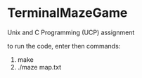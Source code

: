 # TerminalMazeGame
Unix and C Programming (UCP) assignment

to run the code, enter then commands:
1. make
2. ./maze map.txt
